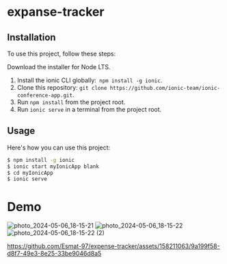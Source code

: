# expanse-tracker
## Installation

To use this project, follow these steps:
 
Download the installer for Node LTS.
1. Install the ionic CLI globally:` npm install -g ionic`.
2. Clone this repository: `git clone https://github.com/ionic-team/ionic-conference-app.git`.
3. Run `npm install` from the project root.
4. Run `ionic serve` in a terminal from the project root.


## Usage

Here's how you can use this project:

```bash
$ npm install -g ionic  
$ ionic start myIonicApp blank 
$ cd myIonicApp
$ ionic serve
```
# Demo

![photo_2024-05-06_18-15-21](https://github.com/Esmat-97/expense-tracker/assets/158211063/a43304c6-9f05-47b5-9d12-0cc74b05f2b0)
![photo_2024-05-06_18-15-22](https://github.com/Esmat-97/expense-tracker/assets/158211063/e3b35c5a-416b-4cbd-bb05-d94080ddb3f5)
![photo_2024-05-06_18-15-22 (2)](https://github.com/Esmat-97/expense-tracker/assets/158211063/f4ce5a38-09fa-4e74-8fc1-0ea0b4372aa6)





https://github.com/Esmat-97/expense-tracker/assets/158211063/9a199f58-d8f7-49e3-8e25-33be9046d8a5

